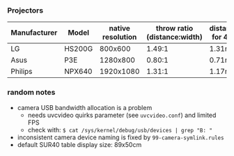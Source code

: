 ### Projectors

  | Manufacturer | Model  | native resolution | throw ratio (distance:width) | distance for 40" |
  |--------------|--------|-------------------|------------------------------|------------------|
  | LG           | HS200G | 800x600           | 1.49:1                       | 1.31m            |
  | Asus         | P3E    | 1280x800          | 0.80:1                       | 0.71m            |
  | Philips      | NPX640 | 1920x1080         | 1.31:1                       | 1.17m            |

### random notes

  * camera USB bandwidth allocation is a problem
    * needs uvcvideo quirks parameter (see `uvcvideo.conf`) and limited FPS
    * check with: `$ cat /sys/kernel/debug/usb/devices | grep "B: "`
  * inconsistent camera device naming is fixed by `99-camera-symlink.rules`
  * default SUR40 table display size: 89x50cm
